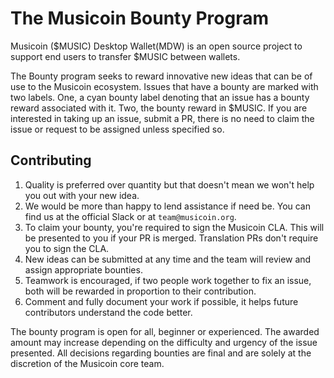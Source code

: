 # The Musicoin Bounty Program

Musicoin ($MUSIC) Desktop Wallet(MDW) is an open source project to support end users to transfer $MUSIC between wallets.

The Bounty program seeks to reward innovative new ideas that can be of use to the Musicoin ecosystem. Issues that have a bounty are marked with two labels. One, a cyan bounty label denoting that an issue has a bounty reward associated with it. Two, the bounty reward in $MUSIC. If you are interested in taking up an issue, submit a PR, there is no need to claim the issue or request to be assigned unless specified so.

## Contributing

1. Quality is preferred over quantity but that doesn't mean we won't help you out with your new idea.
2. We would be more than happy to lend assistance if need be. You can find us at the official Slack or at `team@musicoin.org`.
3. To claim your bounty, you're required to sign the Musicoin CLA. This will be presented to you if your PR is merged. Translation PRs don't require you to sign the CLA.
4. New ideas can be submitted at any time and the team will review and assign appropriate bounties.
5. Teamwork is encouraged, if two people work together to fix an issue, both will be rewarded in proportion to their contribution.
6. Comment and fully document your work if possible, it helps future contributors understand the code better.

The bounty program is open for all, beginner or experienced. The awarded amount may increase depending on the difficulty and urgency of the issue presented. All decisions regarding bounties are final and are solely at the discretion of the Musicoin core team.
